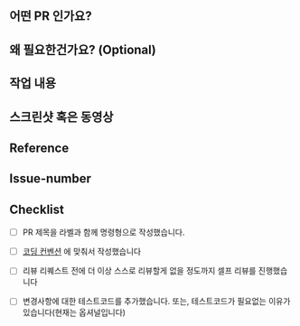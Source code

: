 ## 어떤 PR 인가요?
<!-- 3줄이내로 PR에 대해 간략히 작성합니다. 3줄을 넘어야한다면 PR을 나누는걸 추천드려요. -->

## 왜 필요한건가요? (Optional)
<!-- 해당 작업이 왜 필요한건지 설명이 필요하다면 남겨주세요. -->

## 작업 내용
<!-- 작업 리스팅, 리뷰어에게 필요한 작업 설명 등을 남겨주세요 -->

## 스크린샷 혹은 동영상
<!-- 
뷰가 변경된 경우에는 스크린샷을 첨부합니다. 
사진을 첨부한 뒤 src 링크를 변경해주세요. (적절히 width 조절)
사진이 여러장인 경우 테이블 가장 아래를 복사 / 붙여넣기합니다.
사진이 없는 경우 테이블을 제거합니다. 동영상인 경우는 테이블 바깥에 링크합니다.

ex) 사진
|            <center>사진</center>             |    <center>설명</center>     |
| :-----------------------------------------: | :-------------------------: |
| <img width="375" src="https://user-images.githubusercontent.com/82797883/127593222-1d808786-2be1-4128-90ef-db02c1ed967b.png">| 해당 사진에 대해 짧은 설명 |

ex) 동영상
https://user-images.githubusercontent.com/82797883/127593222-1d808786-2be1-4128-90ef-db02c1ed967b.MP4

해당 동영상에 대해 짧은 설명

(표에 첨부할 경우)
|            <center>동영상</center>             |    <center>설명</center>     |
| :-----------------------------------------: | :-------------------------: |
| <video src="https://user-images.githubusercontent.com/82797883/127593222-1d808786-2be1-4128-90ef-db02c1ed967b.png">| 해당 사진에 대해 짧은 설명 |
-->


## Reference
<!-- 기획이나 레퍼런스가 정리된 링크를 첨부합니다.  (팀챗, 노션) -->

## Issue-number
<!-- - closed: #이슈번호 -->

## Checklist
- [ ] PR 제목을 라벨과 함께 명령형으로 작성했습니다.
- [ ] [코딩 컨벤션](https://github.com/channel-io/ios-convention-guide) 에 맞춰서 작성했습니다
- [ ] 리뷰 리퀘스트 전에 더 이상 스스로 리뷰할게 없을 정도까지 셀프 리뷰를 진행했습니다
- [ ] 변경사항에 대한 테스트코드를 추가했습니다. 또는, 테스트코드가 필요없는 이유가 있습니다(현재는 옵셔널입니다)

